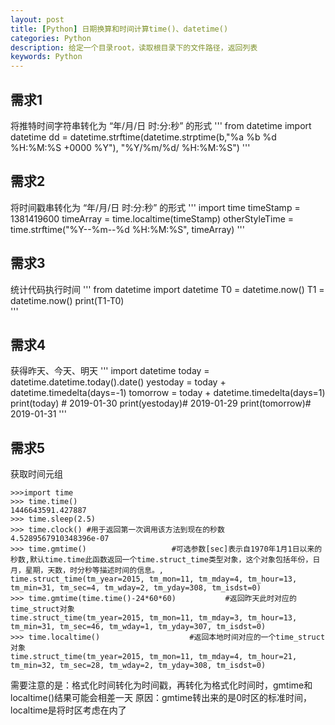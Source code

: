 ```yaml
---
layout: post
title: [Python] 日期换算和时间计算time()、datetime()
categories: Python
description: 给定一个目录root，读取根目录下的文件路径，返回列表
keywords: Python
---
```



## 需求1
将推特时间字符串转化为 “年/月/日 时:分:秒” 的形式
'''
from datetime import datetime
dd = datetime.strftime(datetime.strptime(b,"%a %b %d %H:%M:%S +0000 %Y"), "%Y/%m/%d/ %H:%M:%S")
'''

## 需求2
将时间戳串转化为 “年/月/日 时:分:秒” 的形式
'''
import time
timeStamp = 1381419600
timeArray = time.localtime(timeStamp)
otherStyleTime = time.strftime("%Y--%m--%d %H:%M:%S", timeArray)
'''

## 需求3
统计代码执行时间
'''
from datetime import datetime
T0 = datetime.now()
T1 = datetime.now()
print(T1-T0)     
'''


## 需求4
获得昨天、今天、明天
'''
import datetime
today = datetime.datetime.today().date()
yestoday = today + datetime.timedelta(days=-1)
tomorrow = today + datetime.timedelta(days=1)
print(today) # 2019-01-30
print(yestoday)# 2019-01-29
print(tomorrow)# 2019-01-31
'''


## 需求5
获取时间元组
```
>>>import time
>>> time.time()
1446643591.427887
>>> time.sleep(2.5)
>>> time.clock() #用于返回第一次调用该方法到现在的秒数
4.5289567910348396e-07
>>> time.gmtime()					#可选参数[sec]表示自1970年1月1日以来的秒数,默认time.time此函数返回一个time.struct_time类型对象，这个对象包括年份，日月，星期，天数，时分秒等描述时间的信息。,
time.struct_time(tm_year=2015, tm_mon=11, tm_mday=4, tm_hour=13, tm_min=31, tm_sec=4, tm_wday=2, tm_yday=308, tm_isdst=0)
>>> time.gmtime(time.time()-24*60*60)			#返回昨天此时对应的time_struct对象
time.struct_time(tm_year=2015, tm_mon=11, tm_mday=3, tm_hour=13, tm_min=31, tm_sec=46, tm_wday=1, tm_yday=307, tm_isdst=0)
>>> time.localtime()					#返回本地时间对应的一个time_struct对象
time.struct_time(tm_year=2015, tm_mon=11, tm_mday=4, tm_hour=21, tm_min=32, tm_sec=28, tm_wday=2, tm_yday=308, tm_isdst=0)
```

需要注意的是：格式化时间转化为时间戳，再转化为格式化时间时，gmtime和localtime()结果可能会相差一天
原因：gmtime转出来的是0时区的标准时间，localtime是将时区考虑在内了

